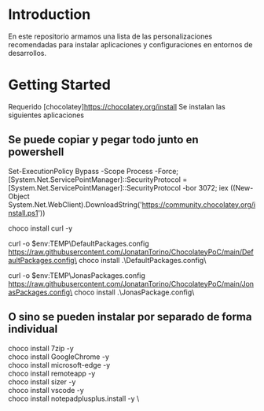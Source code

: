 # Introduction 
En este repositorio armamos una lista de las personalizaciones recomendadas para instalar aplicaciones y configuraciones en entornos de desarrollos.

# Getting Started
Requerido [chocolatey]https://chocolatey.org/install
Se instalan las siguientes aplicaciones

##  Se puede copiar y pegar todo junto en powershell

Set-ExecutionPolicy Bypass -Scope Process -Force; [System.Net.ServicePointManager]::SecurityProtocol = [System.Net.ServicePointManager]::SecurityProtocol -bor 3072; iex ((New-Object System.Net.WebClient).DownloadString('https://community.chocolatey.org/install.ps1'))

choco install curl -y

curl -o $env:TEMP\DefaultPackages.config https://raw.githubusercontent.com/JonatanTorino/ChocolateyPoC/main/DefaultPackages.config\
choco install .\DefaultPackages.config\

curl -o $env:TEMP\JonasPackages.config https://raw.githubusercontent.com/JonatanTorino/ChocolateyPoC/main/JonasPackages.config\
choco install .\JonasPackage.config\


##  O sino se pueden instalar por separado de forma individual
choco install 7zip -y \
choco install GoogleChrome -y \
choco install microsoft-edge -y \
choco install remoteapp -y \
choco install sizer -y \
choco install vscode -y \
choco install notepadplusplus.install -y \

